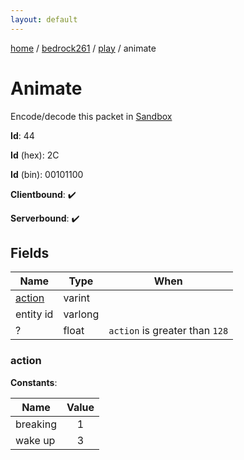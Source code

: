 ```yaml
---
layout: default
---
```


[home](/)  /  [bedrock261](/protocol/bedrock261)  /  [play](/protocol/bedrock261/play)  /  animate

# Animate

Encode/decode this packet in [Sandbox](../../../sandbox/bedrock261#Play.Animate)

**Id**: 44

**Id** (hex): 2C

**Id** (bin): 00101100

**Clientbound**: ✔️

**Serverbound**: ✔️

## Fields

Name | Type | When
---|---|:---:
[action](#action) | varint | 
entity id | varlong | 
? | float | <code>action</code> is greater than <code>128</code>

### action

**Constants**:

Name | Value
---|:---:
breaking | 1
wake up | 3
